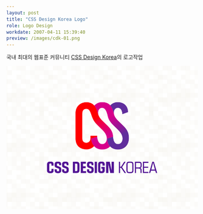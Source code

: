 ```yaml
---
layout: post
title: "CSS Design Korea Logo"
role: Logo Design
workdate: 2007-04-11 15:39:40
preview: /images/cdk-01.png
---
```


국내 최대의 웹표준 커뮤니티 [CSS Design Korea](http://cssdesign.kr)의 로고작업

![Picture 1](/images/cdk-01.png)